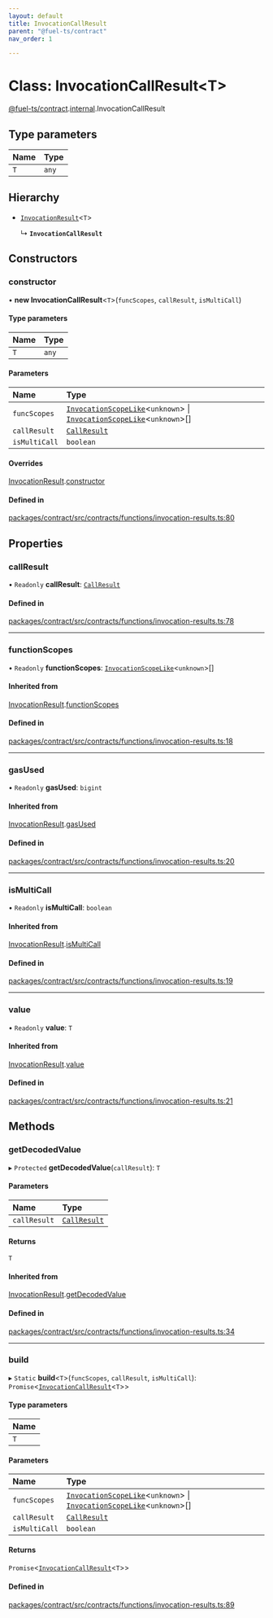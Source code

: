 ```yaml
---
layout: default
title: InvocationCallResult
parent: "@fuel-ts/contract"
nav_order: 1

---
```


# Class: InvocationCallResult<T\>

[@fuel-ts/contract](../index.md).[internal](../namespaces/internal.md).InvocationCallResult

## Type parameters

| Name | Type |
| :------ | :------ |
| `T` | `any` |

## Hierarchy

- [`InvocationResult`](internal-InvocationResult.md)<`T`\>

  ↳ **`InvocationCallResult`**

## Constructors

### constructor

• **new InvocationCallResult**<`T`\>(`funcScopes`, `callResult`, `isMultiCall`)

#### Type parameters

| Name | Type |
| :------ | :------ |
| `T` | `any` |

#### Parameters

| Name | Type |
| :------ | :------ |
| `funcScopes` | [`InvocationScopeLike`](../index.md#invocationscopelike)<`unknown`\> \| [`InvocationScopeLike`](../index.md#invocationscopelike)<`unknown`\>[] |
| `callResult` | [`CallResult`](../namespaces/internal.md#callresult) |
| `isMultiCall` | `boolean` |

#### Overrides

[InvocationResult](internal-InvocationResult.md).[constructor](internal-InvocationResult.md#constructor)

#### Defined in

[packages/contract/src/contracts/functions/invocation-results.ts:80](https://github.com/FuelLabs/fuels-ts/blob/master/packages/contract/src/contracts/functions/invocation-results.ts#L80)

## Properties

### callResult

• `Readonly` **callResult**: [`CallResult`](../namespaces/internal.md#callresult)

#### Defined in

[packages/contract/src/contracts/functions/invocation-results.ts:78](https://github.com/FuelLabs/fuels-ts/blob/master/packages/contract/src/contracts/functions/invocation-results.ts#L78)

___

### functionScopes

• `Readonly` **functionScopes**: [`InvocationScopeLike`](../index.md#invocationscopelike)<`unknown`\>[]

#### Inherited from

[InvocationResult](internal-InvocationResult.md).[functionScopes](internal-InvocationResult.md#functionscopes)

#### Defined in

[packages/contract/src/contracts/functions/invocation-results.ts:18](https://github.com/FuelLabs/fuels-ts/blob/master/packages/contract/src/contracts/functions/invocation-results.ts#L18)

___

### gasUsed

• `Readonly` **gasUsed**: `bigint`

#### Inherited from

[InvocationResult](internal-InvocationResult.md).[gasUsed](internal-InvocationResult.md#gasused)

#### Defined in

[packages/contract/src/contracts/functions/invocation-results.ts:20](https://github.com/FuelLabs/fuels-ts/blob/master/packages/contract/src/contracts/functions/invocation-results.ts#L20)

___

### isMultiCall

• `Readonly` **isMultiCall**: `boolean`

#### Inherited from

[InvocationResult](internal-InvocationResult.md).[isMultiCall](internal-InvocationResult.md#ismulticall)

#### Defined in

[packages/contract/src/contracts/functions/invocation-results.ts:19](https://github.com/FuelLabs/fuels-ts/blob/master/packages/contract/src/contracts/functions/invocation-results.ts#L19)

___

### value

• `Readonly` **value**: `T`

#### Inherited from

[InvocationResult](internal-InvocationResult.md).[value](internal-InvocationResult.md#value)

#### Defined in

[packages/contract/src/contracts/functions/invocation-results.ts:21](https://github.com/FuelLabs/fuels-ts/blob/master/packages/contract/src/contracts/functions/invocation-results.ts#L21)

## Methods

### getDecodedValue

▸ `Protected` **getDecodedValue**(`callResult`): `T`

#### Parameters

| Name | Type |
| :------ | :------ |
| `callResult` | [`CallResult`](../namespaces/internal.md#callresult) |

#### Returns

`T`

#### Inherited from

[InvocationResult](internal-InvocationResult.md).[getDecodedValue](internal-InvocationResult.md#getdecodedvalue)

#### Defined in

[packages/contract/src/contracts/functions/invocation-results.ts:34](https://github.com/FuelLabs/fuels-ts/blob/master/packages/contract/src/contracts/functions/invocation-results.ts#L34)

___

### build

▸ `Static` **build**<`T`\>(`funcScopes`, `callResult`, `isMultiCall`): `Promise`<[`InvocationCallResult`](internal-InvocationCallResult.md)<`T`\>\>

#### Type parameters

| Name |
| :------ |
| `T` |

#### Parameters

| Name | Type |
| :------ | :------ |
| `funcScopes` | [`InvocationScopeLike`](../index.md#invocationscopelike)<`unknown`\> \| [`InvocationScopeLike`](../index.md#invocationscopelike)<`unknown`\>[] |
| `callResult` | [`CallResult`](../namespaces/internal.md#callresult) |
| `isMultiCall` | `boolean` |

#### Returns

`Promise`<[`InvocationCallResult`](internal-InvocationCallResult.md)<`T`\>\>

#### Defined in

[packages/contract/src/contracts/functions/invocation-results.ts:89](https://github.com/FuelLabs/fuels-ts/blob/master/packages/contract/src/contracts/functions/invocation-results.ts#L89)

